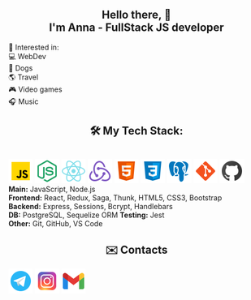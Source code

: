 <h2 align=center>Hello there, 👋 <br>
I'm Anna - FullStack JS developer
</h2>


👀 Interested in: <br>
💻 WebDev <br>
🐶 Dogs <br>
🌎 Travel <br>
🎮 Video games <br>
🎧 Music

<h2 align=center>🛠️ My Tech Stack:</h2>
<br>
<div>
<a href='#'><img src='/icons/js.png'></img></a>
<a href='#'><img src='/icons/node.png'></img></a>
<a href='#'><img src='/icons/react.png'></img></a>
<a href='#'><img src='/icons/redux.png'></img></a>
<a href='#'><img src='/icons/html.png'></img></a>
<a href='#'><img src='/icons/css.png'></img></a>
<a href='#'><img src='/icons/postgresql.png'></img></a>
<a href='#'><img src='/icons/git.png'></img></a>
<a href='#'><img src='/icons/github.png'></img></a>
</div>
<span><strong>Main:</strong> JavaScript, Node.js</span><br>
<span><strong>Frontend:</strong> React, Redux, Saga, Thunk, HTML5, CSS3, Bootstrap</span><br>
<span><strong>Backend:</strong> Express, Sessions, Bcrypt, Handlebars</span><br>
<span><strong>DB:</strong> PostgreSQL, Sequelize ORM</span>
<span><strong>Testing:</strong> Jest</span><br>
<span><strong>Other:</strong> Git, GitHub, VS Code</span>


<h2 align=center>✉️ Contacts</h2>


<div>
<a href='t.me/AnnaLa1109'><img src='/icons/telegram.png'></img></a>
<a href='instagram.com/anna_la11'><img src='/icons/instagram.png'></img></a>
<a href='mailto:annala1109@gmail.com'><img src='/icons/gmail.png'></img></a>
</div>

